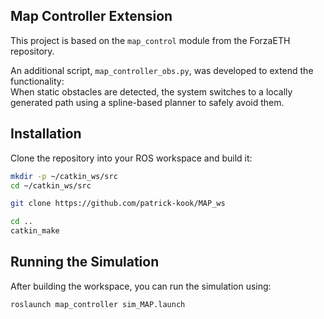 ## Map Controller Extension

This project is based on the `map_control` module from the ForzaETH repository.

An additional script, `map_controller_obs.py`, was developed to extend the functionality:  
When static obstacles are detected, the system switches to a locally generated path using a spline-based planner to safely avoid them.

## Installation

Clone the repository into your ROS workspace and build it:

```bash
mkdir -p ~/catkin_ws/src
cd ~/catkin_ws/src

git clone https://github.com/patrick-kook/MAP_ws

cd ..
catkin_make
```

## Running the Simulation

After building the workspace, you can run the simulation using:

```bash
roslaunch map_controller sim_MAP.launch
```
